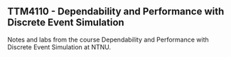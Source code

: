 ## TTM4110 - Dependability and Performance with Discrete Event Simulation 

Notes and labs from the course Dependability and Performance with Discrete Event Simulation at NTNU.
